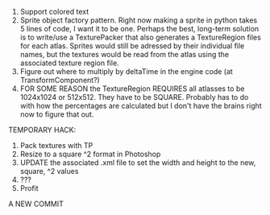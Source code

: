 1. Support colored text
2. Sprite object factory pattern. Right now making a sprite in python takes 5 lines of code, I want it to be one.
Perhaps the best, long-term solution is to write/use a TexturePacker that also generates a TextureRegion files for each atlas.
Sprites would still be adressed by their individual file names, but the textures would be read from the atlas using the associated
texture region file.
3. Figure out where to multiply by deltaTime in the engine code (at TransformComponent?)
4. FOR SOME REASON the TextureRegion REQUIRES all atlasses to be 1024x1024 or 512x512. They have to be SQUARE. Probably has to do
with how the percentages are calculated but I don't have the brains right now to figure that out.

TEMPORARY HACK:
1. Pack textures with TP
2. Resize to a square ^2 format in Photoshop
3. UPDATE the associated .xml file to set the width and height to the new, square, ^2 values
4. ???
5. Profit

A NEW COMMIT